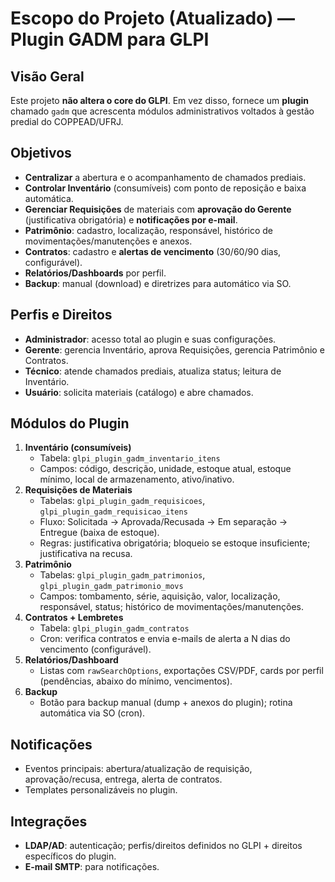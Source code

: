# Escopo do Projeto (Atualizado) — Plugin GADM para GLPI

## Visão Geral
Este projeto **não altera o core do GLPI**. Em vez disso, fornece um **plugin** chamado `gadm` que acrescenta módulos administrativos voltados à gestão predial do COPPEAD/UFRJ.

## Objetivos
- **Centralizar** a abertura e o acompanhamento de chamados prediais.
- **Controlar Inventário** (consumíveis) com ponto de reposição e baixa automática.
- **Gerenciar Requisições** de materiais com **aprovação do Gerente** (justificativa obrigatória) e **notificações por e-mail**.
- **Patrimônio**: cadastro, localização, responsável, histórico de movimentações/manutenções e anexos.
- **Contratos**: cadastro e **alertas de vencimento** (30/60/90 dias, configurável).
- **Relatórios/Dashboards** por perfil.
- **Backup**: manual (download) e diretrizes para automático via SO.

## Perfis e Direitos
- **Administrador**: acesso total ao plugin e suas configurações.
- **Gerente**: gerencia Inventário, aprova Requisições, gerencia Patrimônio e Contratos.
- **Técnico**: atende chamados prediais, atualiza status; leitura de Inventário.
- **Usuário**: solicita materiais (catálogo) e abre chamados.

## Módulos do Plugin
1. **Inventário (consumíveis)**  
   - Tabela: `glpi_plugin_gadm_inventario_itens`
   - Campos: código, descrição, unidade, estoque atual, estoque mínimo, local de armazenamento, ativo/inativo.
2. **Requisições de Materiais**  
   - Tabelas: `glpi_plugin_gadm_requisicoes`, `glpi_plugin_gadm_requisicao_itens`  
   - Fluxo: Solicitada → Aprovada/Recusada → Em separação → Entregue (baixa de estoque).
   - Regras: justificativa obrigatória; bloqueio se estoque insuficiente; justificativa na recusa.
3. **Patrimônio**  
   - Tabelas: `glpi_plugin_gadm_patrimonios`, `glpi_plugin_gadm_patrimonio_movs`
   - Campos: tombamento, série, aquisição, valor, localização, responsável, status; histórico de movimentações/manutenções.
4. **Contratos + Lembretes**  
   - Tabela: `glpi_plugin_gadm_contratos`
   - Cron: verifica contratos e envia e-mails de alerta a N dias do vencimento (configurável).
5. **Relatórios/Dashboard**  
   - Listas com `rawSearchOptions`, exportações CSV/PDF, cards por perfil (pendências, abaixo do mínimo, vencimentos).
6. **Backup**  
   - Botão para backup manual (dump + anexos do plugin); rotina automática via SO (cron).

## Notificações
- Eventos principais: abertura/atualização de requisição, aprovação/recusa, entrega, alerta de contratos.
- Templates personalizáveis no plugin.

## Integrações
- **LDAP/AD**: autenticação; perfis/direitos definidos no GLPI + direitos específicos do plugin.
- **E-mail SMTP**: para notificações.
